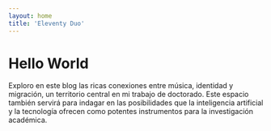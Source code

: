 ```yaml
---
layout: home
title: 'Eleventy Duo'
---
```


# Hello World
Exploro en este blog las ricas conexiones entre música, identidad y migración, un territorio central en mi trabajo de doctorado. Este espacio también servirá para indagar en las posibilidades que la inteligencia artificial y la tecnología ofrecen como potentes instrumentos para la investigación académica.
